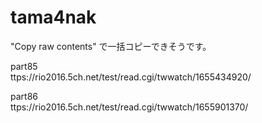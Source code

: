 # tama4nak

"Copy raw contents" で一括コピーできそうです。

part85  
ttps://rio2016.5ch.net/test/read.cgi/twwatch/1655434920/

part86  
ttps://rio2016.5ch.net/test/read.cgi/twwatch/1655901370/
